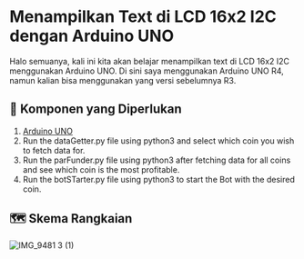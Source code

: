 # Menampilkan Text di LCD 16x2 I2C dengan Arduino UNO
Halo semuanya, kali ini kita akan belajar menampilkan text di LCD 16x2 I2C menggunakan Arduino UNO. Di sini saya menggunakan Arduino UNO R4, namun kalian bisa menggunakan yang versi sebelumnya R3. 

## 📃 Komponen yang Diperlukan
1. [ Arduino UNO ](https://shope.ee/2LA9ZZRSl4?share_channel_code=2)
2. Run the dataGetter.py file using python3 and select which coin you wish to fetch data for.
3. Run the parFunder.py file using python3 after fetching data for all coins and see which coin is the most profitable.
4. Run the botSTarter.py file using python3 to start the Bot with the desired coin.

## 🗺️ Skema Rangkaian

![IMG_9481 3 (1)](https://github.com/altopacademy/Menampilkan-Text-di-LCD-16x2-I2C-dengan-Arduino-UNO/assets/48623013/1a4dbe98-996e-408d-8b85-d5447d4f5b11)
